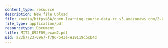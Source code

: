 ```yaml
---
content_type: resource
description: New file Upload
file: /media/https%3A/open-learning-course-data-rc.s3.amazonaws.com/2-092-finite-element-analysis-of-solids-and-fluids-i-fall-2009/a22b77230967f796543ee19119dbcb4d_MIT2_092F09_exam2.pdf
file_type: application/pdf
resourcetype: Document
title: MIT2_092F09_exam2.pdf
uid: a22b7723-0967-f796-543e-e19119dbcb4d
---
```

